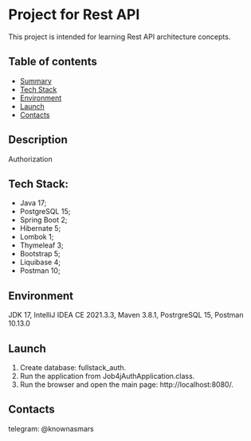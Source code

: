 # Project for Rest API
This project is intended for learning Rest API architecture concepts.

## Table of contents
* [Summary](#summary)
* [Tech Stack](#tech-stack)
* [Environment](#environment)
* [Launch](#launch)
* [Contacts](#contacts)

## Description
Authorization

## Tech Stack:
- Java 17;
- PostgreSQL 15;
- Spring Boot 2;
- Hibernate 5;
- Lombok 1;
- Thymeleaf 3;
- Bootstrap 5;
- Liquibase 4;
- Postman 10;

## Environment
JDK 17, IntelliJ IDEA CE 2021.3.3, Maven 3.8.1, PostrgreSQL 15, Postman 10.13.0

## Launch
1. Create database: fullstack_auth.
2. Run the application from Job4jAuthApplication.class.
3. Run the browser and open the main page: http://localhost:8080/.

## Contacts
telegram: @knownasmars
